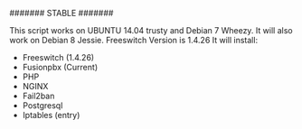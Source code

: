 #######
STABLE
#######

This script works on UBUNTU 14.04 trusty and Debian 7 Wheezy.  It will also work on Debian 8 Jessie.  Freeswitch Version is 1.4.26
It will install:

* Freeswitch (1.4.26)
* Fusionpbx (Current)
* PHP
* NGINX
* Fail2ban
* Postgresql
* Iptables (entry)
